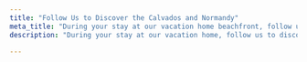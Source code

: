 ```yaml
---
title: "Follow Us to Discover the Calvados and Normandy"
meta_title: "During your stay at our vacation home beachfront, follow us to discover the region and our favorites: restaurants, events, heritage sites, places..."
description: "During your stay at our vacation home, follow us to discover the region and our favorites: restaurants, events, heritage sites, places..."

---
```

